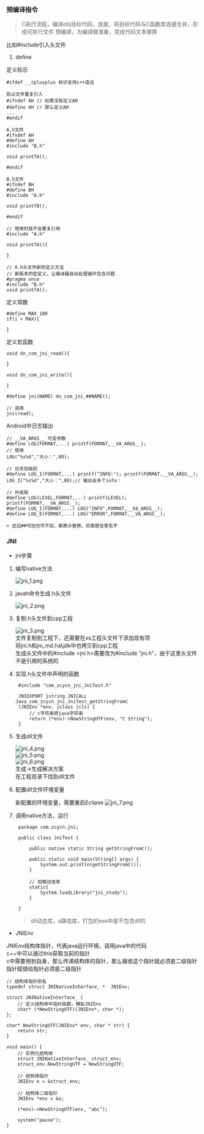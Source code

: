 ### 预编译指令

> C执行流程，编译obj目标代码，连接，将目标代码与C函数库连接合并，形成可执行文件
> 预编译，为编译做准备，完成代码文本替换

比如#include引入头文件

1. define   

定义标示       
        
    #ifdef __cplusplus 标识支持c++语法    
        
    防止文件重复引入   
    #ifndef AH // 如果没有定义AH
    #define AH // 那么定义AH
    ...
    #endif 

    A.h文件
    #ifndef AH
    #define AH
    #include "B.h"

    void printfA();

    #endif

    B.h文件
    #ifndef BH
    #define BH
    #include "A.h"

    void printfB();

    #endif

    // 使用时就不会重复引用
    #include "A.h"

    void printfA(){

    }

    // A.h头文件新的定义方法
    // 新版本的宏定义，让编译器自动处理循环包含问题
    #pragma once
    #include "B.h"
    void printfA();

定义常数    

    #define MAX 100
    if(i < MAX){

    }

定义宏函数

    void dn_com_jni_read(){
        
    }

    void dn_com_jni_write(){
        
    }

    #define jni(NAME) dn_com_jni_##NAME();

    // 调用
    jni(read);

Android中日志输出

    // __VA_ARGS__ 可变参数
    #define LOG(FORMAT,...) printf(FORMAT,__VA_ARGS__);
    // 使用
    LOG("%s%d","大小：",89);

    // 日志加级别
    #define LOG_I(FORMAT,...) printf("INFO:"); printf(FORMAT,__VA_ARGS__);
    LOG_I("%s%d","大小：",89);// 输出会多个info：

    // 升级版
    #define LOG(LEVEL,FORMAT,...) printf(LEVEL); printf(FORMAT,__VA_ARGS__);
    #define LOG_I(FORMAT,...) LOG("INFO",FORMAT,__VA_ARGS__);
    #define LOG_E(FORMAT,...) LOG("ERROR",FORMAT,__VA_ARGS__);

    > 这边##可加也可不加，都表示替换，后面是任意名字

### JNI

- jni步骤    

1. 编写native方法      

    ![jni_1.png](img/jni_1.png)    

2. javah命令生成.h头文件      

    ![jni_2.png](img/jni_2.png)    

3. 复制.h头文件到cpp工程     

    ![jni_3.png](img/jni_3.png)    
    文件复制到工程下，还需要在vs工程头文件下添加现有项      
    将jni.h和jni_md.h从jdk中也拷贝到cpp工程        
    生成头文件中的#include <jni.h>需要改为#include "jni.h"，由于这里头文件不是引用的系统的       


4. 实现.h头文件中声明的函数    

        #include "com_zcycn_jni_JniTest.h"

        JNIEXPORT jstring JNICALL Java_com_zcycn_jni_JniTest_getStringFromC
        (JNIEnv *env, jclass jcls) {
            // c字符串转java字符串
            return (*env)->NewStringUTF(env, "C String");
        }

5. 生成dll文件

    ![jni_4.png](img/jni_4.png)     
    ![jni_5.png](img/jni_5.png)     
    ![jni_6.png](img/jni_6.png)             
    生成->生成解决方案      
    在工程目录下找到dll文件       

6. 配置dll文件环境变量

    新配置的环境变量，需要重启Eclipse
    ![jni_7.png](img/jni_7.png)    

7. 调用native方法，运行

        package com.zcycn.jni;

        public class JniTest {

            public native static String getStringFromC();
            
            public static void main(String[] args) {
                System.out.println(getStringFromC());
            }
            
            // 加载动态库
            static{
                System.loadLibrary("jni_study");
            }
            
        }    

    > dll动态库，a静态库，打包的exe中是不包含dll的

- JNIEnv    

JNIEnv结构体指针，代表java运行环境，调用java中的代码       
c++中可以通过this获取当前的指针     
c中需要用到自身，那么传递结构体的指针，那么接收这个指针就必须是二级指针   
指针赋值给指针必须是二级指针      

    // 结构体指针别名
    typedef struct JNINativeInterface_ *  JNIEnv;

    struct JNINativeInterface_ {
        // 定义结构体中指针函数，模拟JNIEnv
        char* (*NewStringUTF)(JNIEnv*, char *);
    };

    char* NewStringUTF(JNIEnv* env, char * str) {
        return str;
    }

    void main() {
        // 实例化结构体
        struct JNINativeInterface_ struct_env;
        struct_env.NewStringUTF = NewStringUTF;

        // 结构体指针
        JNIEnv e = &struct_env;

        // 结构体二级指针
        JNIEnv *env = &e;

        (*env)->NewStringUTF(env, "abc");
        
        system("pause");
    }

